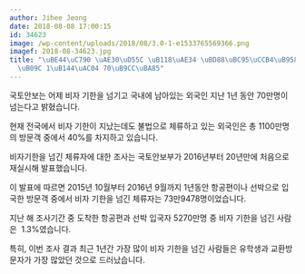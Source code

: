 ```yaml
---
author: Jihee Jeong
date: 2018-08-08 17:00:15
id: 34623
image: /wp-content/uploads/2018/08/3.0-1-e1533765569366.png
imagef: 2018-08-34623.jpg
title: "\uBE44\uC790 \uAE30\uD55C \uB118\uAE34 \uBD88\uBC95\uCCB4\uB958\uC790, \uC9C0\
  \uB09C 1\uB144\uAC04 70\uB9CC\uBA85"
---
```


국토안보는 어제 비자 기한을 넘기고 국내에 남아있는 외국인 지난 1년 동안 70만명이 넘는다고 밝혔습니다.

현재 전국에서 비자 기한이 지났는데도 불법으로 체류하고 있는 외국인은 총 1100만명의 방문객 중에서 40%를 차지하고 있습니다.

비자기한을 넘긴 체류자에 대한 조사는 국토안보부가 2016년부터 20년만에 처음으로 재실시해 발표했습니다.

이 발표에 따르면 2015년 10월부터 2016년 9월까지 1년동안 항공편이나 선박으로 입국한 방문객 중에서 비자 기한을 넘긴 체류자는 73만9478명이었습니다.

지난 해 조사기간 중 도착한 항공편과 선박 입국자 5270만명 중 비자 기한을 넘긴 사람은  1.3%였습니다.

특히, 이번 조사 결과 최근 1년간 가장 많이 비자 기한을 넘긴 사람들은 유학생과 교환방문자가 가장 많았던 것으로 드러났습니다.
